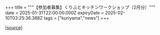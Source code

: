 +++
title = """【参加者募集】くりふとキッチンワークショップ（2月分）"""
date = 2025-01-31T22:00:00.000Z
expiryDate = 2025-02-10T03:25:36.388Z
tags = ["kuriyama","news"]
+++


[[source]](https://www.town.kuriyama.hokkaido.jp/soshiki/53/30040.html)
